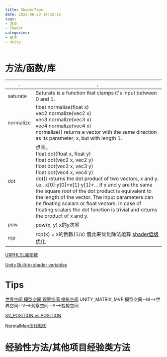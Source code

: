 ```yaml
---
title: ShaderTips
date: 2022-06-23 14:43:15
tags:
- 渲染
- Shader
categories: 
- 技术
- Unity
---
```


<!--more-->
# 方法/函数/库
| . | . |
| ---- | ---- |
| saturate | Saturate is a function that clamps it's input between 0 and 1.|
| normalize | float normalize(float x)  </br> vec2 normalize(vec2 x)  </br> vec3 normalize(vec3 x)  </br> vec4 normalize(vec4 x)</br> normalize() returns a vector with the same direction as its parameter, x, but with length 1. |
| dot | 点乘。 </br> float dot(float x, float y)  </br> float dot(vec2 x, vec2 y)  </br> float dot(vec3 x, vec3 y)  </br> float dot(vec4 x, vec4 y)</br> dot() returns the dot product of two vectors, x and y. i.e., x[0]⋅y[0]+x[1]⋅y[1]+... If x and y are the same the square root of the dot product is equivalent to the length of the vector. The input parameters can be floating scalars or float vectors. In case of floating scalars the dot function is trivial and returns the product of x and y.
| pow | pow(x, y) x的y次幂 |
| rcp | rcp(x) = x的倒数(1/x) 借此来优化除法运算 [shader低级优化](https://zhuanlan.zhihu.com/p/87936887) |

[URPHLSL库函数](https://blog.csdn.net/qq_42115447/article/details/103934503)

[Unity Built-in shader variables](https://docs.unity3d.com/Manual/SL-UnityShaderVariables.html)

# Tips
[世界空间 模型空间 观察空间 投影空间](https://blog.csdn.net/Motarookie/article/details/125048328)
UNITY_MATRIX_MVP  模型空间--M-->世界空间--V-->观察空间--P-->裁剪空间

[SV_POSITION vs POSITION](https://blog.csdn.net/Ling_SevoL_Y/article/details/120203081)

[NormalMap法线贴图](https://zhuanlan.zhihu.com/p/158633488)


# 经验性方法/其他项目经验类方法

